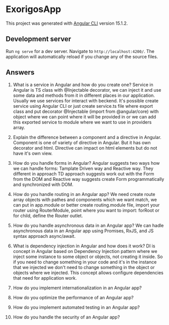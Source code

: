 # ExorigosApp

This project was generated with [Angular CLI](https://github.com/angular/angular-cli) version 15.1.2.

## Development server

Run `ng serve` for a dev server. Navigate to `http://localhost:4200/`. The application will automatically reload if you change any of the source files.

## Answers

1. What is a service in Angular and how do you create one?
   Service in Angular is TS class with @Injectable decorator, we can inject it and use some data and methods from it in different places in our application. Usually we use services for interact with beckend. It's possible create service using Angular CLI or just create service.ts file where export class and put decorator @Injectable (import from @angular/core) with object where we can point where it will be provided in or we can add this exported service to module where we want to use in providers array.
2. Explain the difference between a component and a directive in Angular.
   Component is one of variety of directive in Angular. But it has own decorator and html. Directive can impact on html elements but do not have it's own view.

3. How do you handle forms in Angular?
   Angular suggests two ways how we can handle forms: Tamplate Driven way and Reactive way. They different in approach TD approach suggests work out with the Form from the DOM and Reactive way suggests create Form programmatically and synchronized with DOM.

4. How do you handle routing in an Angular app?
   We need create route array objects with pathes and components which we want match, we can put in app.module or better create routing.module file, import your router using RouterModule, point where you want to import: forRoot or for child, define the Router outlet.
5. How do you handle asynchronous data in an Angular app?
   We can hadle asynchronous data in an Angular app using Promises, RxJS, and JS syntax approach async/await.

6. What is dependency injection in Angular and how does it work?
   DI is concept in Angular based on Dependency Injection pattern where we inject some instance to some object or objects, not creating it inside. So if you need to change something in your code and it's in the instance that we injected we don't need to change something in the object or objects where we injected. This concept allows configure dependencies that need for application work.
7. How do you implement internationalization in an Angular app?

8. How do you optimize the performance of an Angular app?
9. How do you implement automated testing in an Angular app?
10. How do you handle the security of an Angular app?
